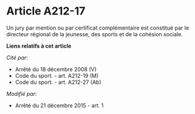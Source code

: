 # Article A212-17

Un jury par mention ou par certificat complémentaire est constitué par le directeur régional de la jeunesse, des sports et de
la cohésion sociale.

**Liens relatifs à cet article**

_Cité par_:

  - Arrêté du 18 décembre 2008 (V)
  - Code du sport. - art. A212-19 (M)
  - Code du sport. - art. A212-27 (Ab)

_Modifié par_:

  - Arrêté du 21 décembre 2015 - art. 1
